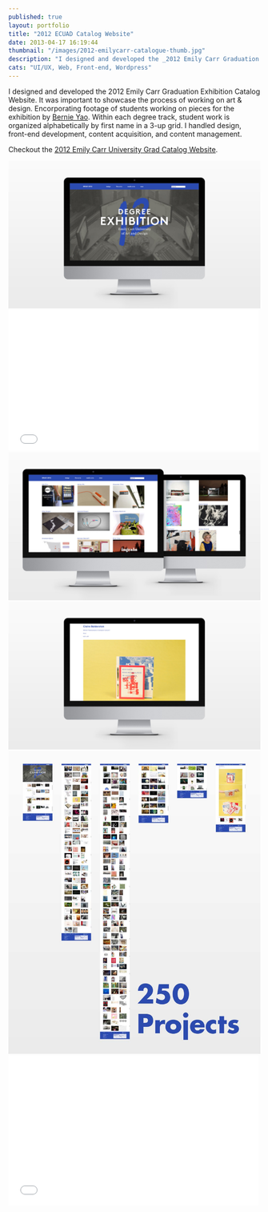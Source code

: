 ```yaml
---
published: true
layout: portfolio
title: "2012 ECUAD Catalog Website"
date: 2013-04-17 16:19:44
thumbnail: "/images/2012-emilycarr-catalogue-thumb.jpg"
description: "I designed and developed the _2012 Emily Carr Graduation Exhibition website."
cats: "UI/UX, Web, Front-end, Wordpress"
---
```

<p class="work-content">I designed and developed the 2012 Emily Carr Graduation Exhibition Catalog Website. It was important to showcase the process of working on art &amp; design. Encorporating footage of students working on pieces for the exhibition by <a href="http://bernieyao.com/" title="Bernie Yao" target="_blank">Bernie Yao</a>. Within each degree track, student work is organized alphabetically by first name in a 3-up grid. I handled design, front-end development, content acquisition, and content management.</p>

<p class="work-content">Checkout the <a href="http://grad2012.ecuad.ca" title="Emily Carr University 2012 Grad Catalogue Website" target="_blank">2012 Emily Carr University Grad Catalog Website</a>.</p>

<img src="/images/2012-emilycarr-catalogue-home.jpg" alt="Emily Carr University 2012 Grad Catalogue Home Page" />

<div class="vendor">
	<iframe src="//player.vimeo.com/video/41069060?title=0&amp;byline=0&amp;portrait=0" width="500" height="281" frameborder="0">&nsbp;</iframe>
</div>

<img src="/images/2012-emilycarr-catalogue-degrees.jpg" alt="Design and Fine Arts Degree Pages Page" />

<img src="/images/2012-emilycarr-catalogue-project.jpg" alt="A Project Page" />

<img src="/images/2012-emilycarr-catalogue-zoomout.jpg" alt="Building Order From Chaos" />

<div class="vendor">
	<iframe src="//player.vimeo.com/video/80751603?title=0&amp;byline=0&amp;portrait=0" width="500" height="300" frameborder="0"> </iframe>
</div>